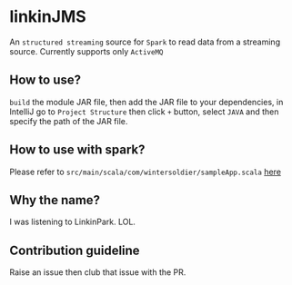 # linkinJMS
An `structured streaming` source for `Spark` to read data from a streaming source. Currently supports only `ActiveMQ`

## How to use?
`build` the module JAR file, then add the JAR file to your dependencies, in IntelliJ go to `Project Structure` then click `+` button, select `JAVA` and then specify the path of the JAR file.

## How to use with spark?
Please refer to `src/main/scala/com/wintersoldier/sampleApp.scala`
<a href="https://github.com/WinterSoldier13/linkinJMS/blob/main/src/main/scala/com/wintersoldier/sampleApp.scala" target="__blank">here</a>

## Why the name?
I was listening to LinkinPark. LOL.

## Contribution guideline
Raise an issue then club that issue with the PR.
